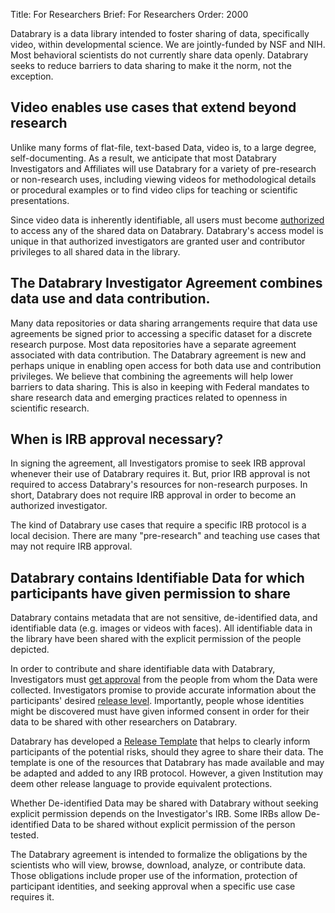 Title: For Researchers
Brief: For Researchers
Order: 2000	

Databrary is a data library intended to foster sharing of data, specifically video, within developmental science.
We are jointly-funded by NSF and NIH.
Most behavioral scientists do not currently share data openly.
Databrary seeks to reduce barriers to data sharing to make it the norm, not the exception.

## Video enables use cases that extend beyond research

Unlike many forms of flat-file, text-based Data, video is, to a large degree, self-documenting.
As a result, we anticipate that most Databrary Investigators and Affiliates will use Databrary for a variety of pre-research or non-research uses, including viewing videos for methodological details or procedural examples or to find video clips for teaching or scientific presentations.

Since video data is inherently identifiable, all users must become [authorized](|filename|investigators/authorization.md) to access any of the shared data on Databrary. 
Databrary's access model is unique in that authorized investigators are granted user and contributor privileges to all shared data in the library. 

## The Databrary Investigator Agreement combines data use and data contribution.

Many data repositories or data sharing arrangements require that data use agreements be signed prior to accessing a specific dataset for a discrete research purpose.
Most data repositories have a separate agreement associated with data contribution.
The Databrary agreement is new and perhaps unique in enabling open access for both data use and contribution privileges.
We believe that combining the agreements will help lower barriers to data sharing. 
This is also in keeping with Federal mandates to share research data and emerging practices related to openness in scientific research.

## When is IRB approval necessary?

In signing the agreement, all Investigators promise to seek IRB approval whenever their use of Databrary requires it.
But, prior IRB approval is not required to access Databrary's resources for non-research purposes. In short, Databrary does not require IRB approval in order to become an authorized investigator. 

The kind of Databrary use cases that require a specific IRB protocol is a local decision. There are many "pre-research" and teaching use cases that may not require IRB approval.

## Databrary contains Identifiable Data for which participants have given permission to share

Databrary contains metadata that are not sensitive, de-identified data, and identifiable data (e.g. images or videos with faces).
All identifiable data in the library have been shared with the explicit permission of the people depicted.

In order to contribute and share identifiable data with Databrary, Investigators must [get approval](|filename|investigators/release/asking.md) from the people from whom the Data were collected. 
Investigators promise to provide accurate information about the participants' desired [release level](|filename|investigators/release/release-levels.md).
Importantly, people whose identities might be discovered must have given informed consent in order for their data to be shared with other researchers on Databrary.

Databrary has developed a [Release Template](|filename|../policies/release-template.mdi) that helps to clearly inform participants of the potential risks, should they agree to share their data. The template is one of the resources that Databrary has made available and may be adapted and added to any IRB protocol.
However, a given Institution may deem other release language to provide equivalent protections.

Whether De-identified Data may be shared with Databrary without seeking explicit permission depends on the Investigator's IRB.
Some IRBs allow De-identified Data to be shared without explicit permission of the person tested.

The Databrary agreement is intended to formalize the obligations by the scientists who will view, browse, download, analyze, or contribute data.
Those obligations include proper use of the information, protection of participant identities, and seeking approval when a specific use case requires it.


